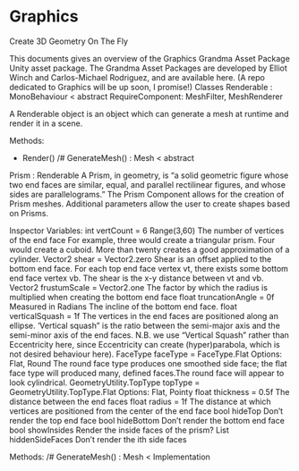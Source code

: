 # Graphics
Create 3D Geometry On The Fly

This documents gives an overview of the Graphics Grandma Asset Package Unity asset package. The Grandma Asset Packages are developed by Elliot Winch and Carlos-Michael Rodriguez, and are available here. (A repo dedicated to Graphics will be up soon, I promise!)
Classes
Renderable : MonoBehaviour < abstract
RequireComponent: MeshFilter, MeshRenderer

A Renderable object is an object which can generate a mesh at runtime and render it in a scene. 

Methods:
+ Render()
/# GenerateMesh() : Mesh < abstract

Prism : Renderable 
A Prism, in geometry, is “a solid geometric figure whose two end faces are similar, equal, and parallel rectilinear figures, and whose sides are parallelograms.” The Prism Component allows for the creation of Prism meshes. Additional parameters allow the user to create shapes based on Prisms.

Inspector Variables: 
        int vertCount = 6
Range(3,60)
The number of vertices of the end face
For example, three would create a triangular prism. Four would create a cuboid. More than twenty creates a good approximation of a cylinder.
        Vector2 shear = Vector2.zero
Shear is an offset applied to the bottom end face.
For each top end face vertex vt, there exists some bottom end face vertex vb. The shear is the x-y distance between vt and vb.
        Vector2 frustumScale = Vector2.one
The factor by which the radius is multiplied when creating the bottom end face
        float truncationAngle = 0f
Measured in Radians
The incline of the bottom end face.
        float verticalSquash = 1f
The vertices in the end faces are positioned along an ellipse. ‘Vertical squash” is the ratio between the semi-major axis and the semi-minor axis of the end faces. N.B. we use “Vertical Squash” rather than Eccentricity here, since Eccentricity can create (hyper)parabola, which is not desired behaviour here). 
        FaceType faceType = FaceType.Flat
Options: Flat, Round
The round face type produces one smoothed side face; the flat face type will produced many, defined faces.The round face will appear to look cylindrical. 
        GeometryUtility.TopType topType = GeometryUtility.TopType.Flat
Options: Flat, Pointy
        float thickness = 0.5f
The distance between the end faces
        float radius = 1f
The distance at which vertices are positioned from the center of the end face
        bool hideTop
Don’t render the top end face
        bool hideBottom
Don’t render the bottom end face
        bool showInsides
Render the inside faces of the prism?
        List<int> hiddenSideFaces
Don’t render the ith side faces


Methods:
/# GenerateMesh() : Mesh < Implementation
